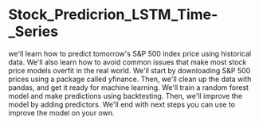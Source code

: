 # Stock_Predicrion_LSTM_Time-_Series
we'll learn how to predict tomorrow's S&P 500 index price using historical data. We'll also learn how to avoid common issues that make most stock price models overfit in the real world.  We'll start by downloading S&P 500 prices using a package called yfinance.  Then, we'll clean up the data with pandas, and get it ready for machine learning.    We'll train a random forest model and make predictions using backtesting.  Then, we'll improve the model by adding predictors.  We'll end with next steps you can use to improve the model on your own.

